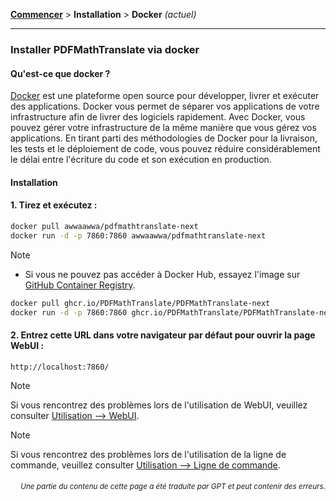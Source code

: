 [**Commencer**](./getting-started.md) > **Installation** > **Docker** _(actuel)_

---

### Installer PDFMathTranslate via docker

#### Qu'est-ce que docker ?

[Docker](https://docs.docker.com/get-started/docker-overview/) est une plateforme open source pour développer, livrer et exécuter des applications. Docker vous permet de séparer vos applications de votre infrastructure afin de livrer des logiciels rapidement. Avec Docker, vous pouvez gérer votre infrastructure de la même manière que vous gérez vos applications. En tirant parti des méthodologies de Docker pour la livraison, les tests et le déploiement de code, vous pouvez réduire considérablement le délai entre l'écriture du code et son exécution en production.

#### Installation

<h4>1. Tirez et exécutez :</h4>

```bash
docker pull awwaawwa/pdfmathtranslate-next
docker run -d -p 7860:7860 awwaawwa/pdfmathtranslate-next
```

> [!NOTE]
> 
> - Si vous ne pouvez pas accéder à Docker Hub, essayez l'image sur [GitHub Container Registry](https://github.com/PDFMathTranslate/PDFMathTranslate-next/pkgs/container/pdfmathtranslate).
> 
> ```bash
> docker pull ghcr.io/PDFMathTranslate/PDFMathTranslate-next
> docker run -d -p 7860:7860 ghcr.io/PDFMathTranslate/PDFMathTranslate-next
> ```

<h4>2. Entrez cette URL dans votre navigateur par défaut pour ouvrir la page WebUI :</h4>

```
http://localhost:7860/
```

> [!NOTE]
> Si vous rencontrez des problèmes lors de l'utilisation de WebUI, veuillez consulter [Utilisation --> WebUI](./USAGE_webui.md).

> [!NOTE]
> Si vous rencontrez des problèmes lors de l'utilisation de la ligne de commande, veuillez consulter [Utilisation --> Ligne de commande](./USAGE_commandline.md).
<!-- 
#### For docker deployment on cloud service:

<div>
<a href="https://www.heroku.com/deploy?template=https://github.com/PDFMathTranslate/PDFMathTranslate-next">
  <img src="https://www.herokucdn.com/deploy/button.svg" alt="Deploy" height="26"></a>
<a href="https://render.com/deploy">
  <img src="https://render.com/images/deploy-to-render-button.svg" alt="Deploy to Koyeb" height="26"></a>
<a href="https://zeabur.com/templates/5FQIGX?referralCode=reycn">
  <img src="https://zeabur.com/button.svg" alt="Deploy on Zeabur" height="26"></a>
<a href="https://app.koyeb.com/deploy?type=git&builder=buildpack&repository=github.com/PDFMathTranslate/PDFMathTranslate-next&branch=main&name=pdf-math-translate">
  <img src="https://www.koyeb.com/static/images/deploy/button.svg" alt="Deploy to Koyeb" height="26"></a>
</div>

-->

<div align="right"> 
<h6><small>Une partie du contenu de cette page a été traduite par GPT et peut contenir des erreurs.</small></h6>